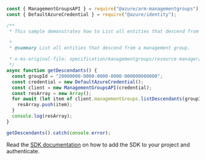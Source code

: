 ```javascript
const { ManagementGroupsAPI } = require("@azure/arm-managementgroups");
const { DefaultAzureCredential } = require("@azure/identity");

/**
 * This sample demonstrates how to List all entities that descend from a management group.

 *
 * @summary List all entities that descend from a management group.

 * x-ms-original-file: specification/managementgroups/resource-manager/Microsoft.Management/stable/2021-04-01/examples/GetDescendants.json
 */
async function getDescendants() {
  const groupId = "20000000-0000-0000-0000-000000000000";
  const credential = new DefaultAzureCredential();
  const client = new ManagementGroupsAPI(credential);
  const resArray = new Array();
  for await (let item of client.managementGroups.listDescendants(groupId)) {
    resArray.push(item);
  }
  console.log(resArray);
}

getDescendants().catch(console.error);
```

Read the [SDK documentation](https://github.com/Azure/azure-sdk-for-js/blob/%40azure%2Farm-managementgroups_2.0.1/sdk/managementgroups/arm-managementgroups/README.md) on how to add the SDK to your project and authenticate.
